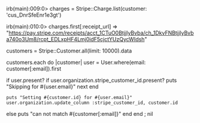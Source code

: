 irb(main):009:0> charges = Stripe::Charge.list(customer: 'cus_DnrSfeEnr1e3gt')

irb(main):010:0> charges.first[:receipt_url]
=> "https://pay.stripe.com/receipts/acct_1CTuO0BtjjIyBvba/ch_1DkvFNBtjjIyBvba740o3Um8/rcpt_EDLxpHF4Lmj0idF5cjctYUzQycWIdsh"

customers = Stripe::Customer.all(limit: 10000).data

customers.each do |customer|
  user = User.where(email: customer[:email]).first
  
  if user.present?
    if user.organization.stripe_customer_id.present?
      puts "Skipping for #{user.email}"
      next
    end
    
    puts "Setting #{customer.id} for #{user.email}"
    user.organization.update_column :stripe_customer_id, customer.id
  else
    puts "can not match #{customer[:email]}"
  end
end ; nil